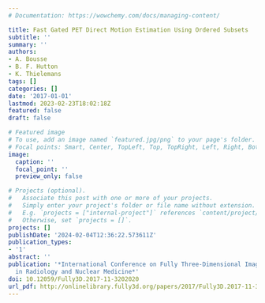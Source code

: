 ```yaml
---
# Documentation: https://wowchemy.com/docs/managing-content/

title: Fast Gated PET Direct Motion Estimation Using Ordered Subsets
subtitle: ''
summary: ''
authors:
- A. Bousse
- B. F. Hutton
- K. Thielemans
tags: []
categories: []
date: '2017-01-01'
lastmod: 2023-02-23T18:02:18Z
featured: false
draft: false

# Featured image
# To use, add an image named `featured.jpg/png` to your page's folder.
# Focal points: Smart, Center, TopLeft, Top, TopRight, Left, Right, BottomLeft, Bottom, BottomRight.
image:
  caption: ''
  focal_point: ''
  preview_only: false

# Projects (optional).
#   Associate this post with one or more of your projects.
#   Simply enter your project's folder or file name without extension.
#   E.g. `projects = ["internal-project"]` references `content/project/deep-learning/index.md`.
#   Otherwise, set `projects = []`.
projects: []
publishDate: '2024-02-04T12:36:22.573611Z'
publication_types:
- '1'
abstract: ''
publication: '*International Conference on Fully Three-Dimensional Image Reconstruction
  in Radiology and Nuclear Medicine*'
doi: 10.12059/Fully3D.2017-11-3202020
url_pdf: http://onlinelibrary.fully3d.org/papers/2017/Fully3D.2017-11-3202020.pdf
---
```

